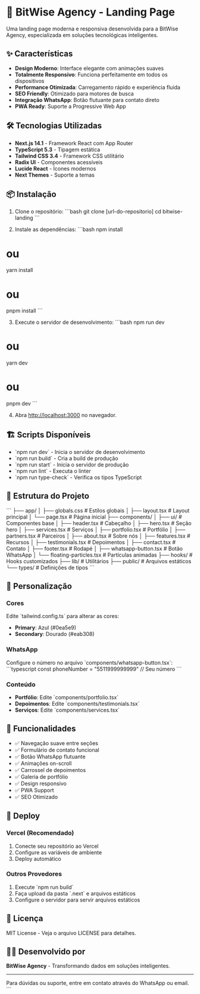 # 🚀 BitWise Agency - Landing Page

Uma landing page moderna e responsiva desenvolvida para a BitWise Agency, especializada em soluções tecnológicas inteligentes.

## ✨ Características

- **Design Moderno**: Interface elegante com animações suaves
- **Totalmente Responsivo**: Funciona perfeitamente em todos os dispositivos
- **Performance Otimizada**: Carregamento rápido e experiência fluida
- **SEO Friendly**: Otimizado para motores de busca
- **Integração WhatsApp**: Botão flutuante para contato direto
- **PWA Ready**: Suporte a Progressive Web App

## 🛠️ Tecnologias Utilizadas

- **Next.js 14.1** - Framework React com App Router
- **TypeScript 5.3** - Tipagem estática
- **Tailwind CSS 3.4** - Framework CSS utilitário
- **Radix UI** - Componentes acessíveis
- **Lucide React** - Ícones modernos
- **Next Themes** - Suporte a temas

## 📦 Instalação

1. Clone o repositório:
\`\`\`bash
git clone [url-do-repositorio]
cd bitwise-landing
\`\`\`

2. Instale as dependências:
\`\`\`bash
npm install
# ou
yarn install
# ou
pnpm install
\`\`\`

3. Execute o servidor de desenvolvimento:
\`\`\`bash
npm run dev
# ou
yarn dev
# ou
pnpm dev
\`\`\`

4. Abra [http://localhost:3000](http://localhost:3000) no navegador.

## 🏗️ Scripts Disponíveis

- \`npm run dev\` - Inicia o servidor de desenvolvimento
- \`npm run build\` - Cria a build de produção
- \`npm run start\` - Inicia o servidor de produção
- \`npm run lint\` - Executa o linter
- \`npm run type-check\` - Verifica os tipos TypeScript

## 📁 Estrutura do Projeto

\`\`\`
├── app/
│   ├── globals.css          # Estilos globais
│   ├── layout.tsx           # Layout principal
│   └── page.tsx             # Página inicial
├── components/
│   ├── ui/                  # Componentes base
│   ├── header.tsx           # Cabeçalho
│   ├── hero.tsx             # Seção hero
│   ├── services.tsx         # Serviços
│   ├── portfolio.tsx        # Portfólio
│   ├── partners.tsx         # Parceiros
│   ├── about.tsx            # Sobre nós
│   ├── features.tsx         # Recursos
│   ├── testimonials.tsx     # Depoimentos
│   ├── contact.tsx          # Contato
│   ├── footer.tsx           # Rodapé
│   ├── whatsapp-button.tsx  # Botão WhatsApp
│   └── floating-particles.tsx # Partículas animadas
├── hooks/                   # Hooks customizados
├── lib/                     # Utilitários
├── public/                  # Arquivos estáticos
└── types/                   # Definições de tipos
\`\`\`

## 🎨 Personalização

### Cores
Edite \`tailwind.config.ts\` para alterar as cores:
- **Primary**: Azul (#0ea5e9)
- **Secondary**: Dourado (#eab308)

### WhatsApp
Configure o número no arquivo \`components/whatsapp-button.tsx\`:
\`\`\`typescript
const phoneNumber = "5511999999999" // Seu número
\`\`\`

### Conteúdo
- **Portfólio**: Edite \`components/portfolio.tsx\`
- **Depoimentos**: Edite \`components/testimonials.tsx\`
- **Serviços**: Edite \`components/services.tsx\`

## 📱 Funcionalidades

- ✅ Navegação suave entre seções
- ✅ Formulário de contato funcional
- ✅ Botão WhatsApp flutuante
- ✅ Animações on-scroll
- ✅ Carrossel de depoimentos
- ✅ Galeria de portfólio
- ✅ Design responsivo
- ✅ PWA Support
- ✅ SEO Otimizado

## 🚀 Deploy

### Vercel (Recomendado)
1. Conecte seu repositório ao Vercel
2. Configure as variáveis de ambiente
3. Deploy automático

### Outros Provedores
1. Execute \`npm run build\`
2. Faça upload da pasta \`.next\` e arquivos estáticos
3. Configure o servidor para servir arquivos estáticos

## 📄 Licença

MIT License - Veja o arquivo LICENSE para detalhes.

## 👨‍💻 Desenvolvido por

**BitWise Agency** - Transformando dados em soluções inteligentes.

---

Para dúvidas ou suporte, entre em contato através do WhatsApp ou email.
\`\`\`
